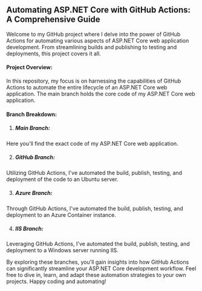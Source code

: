 ## Automating ASP.NET Core with GitHub Actions: A Comprehensive Guide

Welcome to my GitHub project where I delve into the power of GitHub Actions for automating various aspects of ASP.NET Core web application development. From streamlining builds and publishing to testing and deployments, this project covers it all.

#### Project Overview:

In this repository, my focus is on harnessing the capabilities of GitHub Actions to automate the entire lifecycle of an ASP.NET Core web application. The main branch holds the core code of my ASP.NET Core web application.

#### Branch Breakdown:

1. ##### Main Branch: 
Here you'll find the exact code of my ASP.NET Core web application.

2. ##### GitHub Branch: 
Utilizing GitHub Actions, I've automated the build, publish, testing, and deployment of the code to an Ubuntu server.

3. ##### Azure Branch: 
Through GitHub Actions, I've automated the build, publish, testing, and deployment to an Azure Container instance.

4. ##### IIS Branch: 
Leveraging GitHub Actions, I've automated the build, publish, testing, and deployment to a Windows server running IIS.

By exploring these branches, you'll gain insights into how GitHub Actions can significantly streamline your ASP.NET Core development workflow. Feel free to dive in, learn, and adapt these automation strategies to your own projects. Happy coding and automating!




